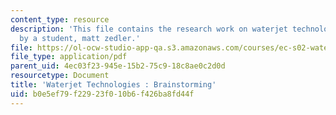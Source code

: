 ```yaml
---
content_type: resource
description: 'This file contains the research work on waterjet technologies : brainstorming
  by a student, matt zedler.'
file: https://ol-ocw-studio-app-qa.s3.amazonaws.com/courses/ec-s02-water-jet-technologies-spring-2005/b0e5ef79f22923f010b6f426ba8fd44f_MITEC_S02S05_mattzedler.pdf
file_type: application/pdf
parent_uid: 4ec03f23-945e-15b2-75c9-18c8ae0c2d0d
resourcetype: Document
title: 'Waterjet Technologies : Brainstorming'
uid: b0e5ef79-f229-23f0-10b6-f426ba8fd44f
---
```

